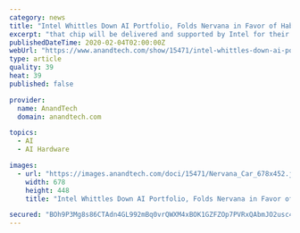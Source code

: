 ```yaml
---
category: news
title: "Intel Whittles Down AI Portfolio, Folds Nervana in Favor of Habana"
excerpt: "that chip will be delivered and supported by Intel for their already committed customers. In place of their Nervana efforts, Intel will be expanding their efforts on a more recent acquisition: Habana Labs. Picked up by Intel just two months ago, Habana is an independent business unit that has already been working on their own AI processors ..."
publishedDateTime: 2020-02-04T02:00:00Z
webUrl: "https://www.anandtech.com/show/15471/intel-whittles-down-ai-portfolio-folds-nervana-in-favor-of-habana"
type: article
quality: 39
heat: 39
published: false

provider:
  name: AnandTech
  domain: anandtech.com

topics:
  - AI
  - AI Hardware

images:
  - url: "https://images.anandtech.com/doci/15471/Nervana_Car_678x452.jpg"
    width: 678
    height: 448
    title: "Intel Whittles Down AI Portfolio, Folds Nervana in Favor of Habana"

secured: "BOh9P3Mg8s86CTAdn4GL992mBq0vrQWXM4xBOK1GZFZOp7PVRxQAbmJO2usc4vVT47agt6M7Jd+c+PzZZaCNLK7lMz35YquewXBnYMCF7GYH6R8+QjaYaQzyVXb/RiKaznrHrfyWIKoy3ygGJhFxEhu2UnTE/9jtdW3d0DbvJVYLnfzqAFjTi3QrmG8CUneR0wIN/CidEY9rZ80O6bD/N8bh0yZhPiYj0TF5jjFlIgZB9GQVJr0LOQ2ysMC+6lMlHF5HOtBC9L9gXw+QGkekt89chA2969o75U4kDe0rbB0HAAtFuVmQDn7EtJPbfsU9NVibJ+Nr5U7hKd0vWFHkD26+Ifpix9rDA2FmePCgtT81aN+9IchP6tAyhHnBTglEqYS704oPsqM6ImiIheKCVr/1knse0FeYXmik+xgtS/sUGe3SSgECujBJD1AOtgugxYVvvCFvKibPyI+UI2RebyIZY2WDmvW35DErROK9kfM=;mxdllsm7RN0Woe2YvjgUkA=="
---
```


